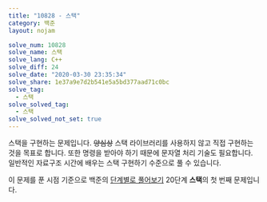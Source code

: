```yaml
---
title: "10828 - 스택"
category: 백준
layout: nojam

solve_num: 10828
solve_name: 스택
solve_lang: C++
solve_diff: 24
solve_date: "2020-03-30 23:35:34"
solve_share: 1e37a9e7d2b541e5a5bd377aad71c0bc
solve_tag:
  - 스택
solve_solved_tag:
  - 스택
solve_solved_not_set: true
---
```


스택을 구현하는 문제입니다. ~~양심상~~ 스택 라이브러리를 사용하지 않고 직접 구현하는 것을 목표로 합니다. 또한 명령을 받아야 하기 때문에 문자열 처리 기술도 필요합니다. 일반적인 자료구조 시간에 배우는 스택 구현하기 수준으로 풀 수 있습니다.

이 문제를 푼 시점 기준으로 백준의 [단계별로 풀어보기](http://noj.am/p/s) 20단계 **스택**의 첫 번째 문제입니다.
